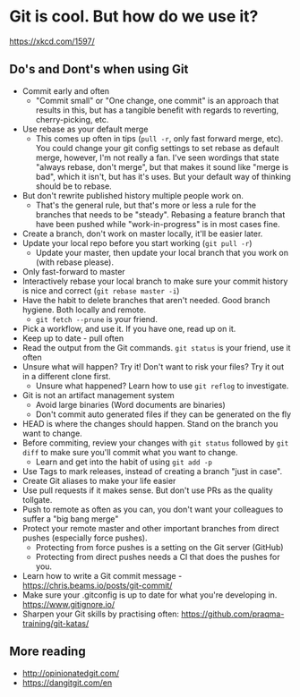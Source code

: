 
# Git is cool. But how do we use it?

https://xkcd.com/1597/

## Do's and Dont's when using Git

- Commit early and often
  - "Commit small" or "One change, one commit" is an approach that results in this, but has a tangible benefit with regards to reverting, cherry-picking, etc.
- Use rebase as your default merge
  - This comes up often in tips (`pull -r`, only fast forward merge, etc). You could change your git config settings to set rebase as default merge, however, I'm not really a fan. I've seen wordings that state "always rebase, don't merge", but that makes it sound like "merge is bad", which it isn't, but has it's uses. But your default way of thinking should be to rebase.
- But don't rewrite published history multiple people work on.
  - That's the general rule, but that's more or less a rule for the branches that needs to be "steady". Rebasing a feature branch that have been pushed while "work-in-progress" is in most cases fine.
- Create a branch, don't work on master locally, it'll be easier later.
- Update your local repo before you start working (`git pull -r`)
  - Update your master, then update your local branch that you work on (with rebase please).
- Only fast-forward to master
- Interactively rebase your local branch to make sure your commit history is nice and correct (`git rebase master -i`)
- Have the habit to delete branches that aren't needed. Good branch hygiene. Both locally and remote.
  -  `git fetch --prune` is your friend.
- Pick a workflow, and use it. If you have one, read up on it.
- Keep up to date - pull often
- Read the output from the Git commands. `git status` is your friend, use it often
- Unsure what will happen? Try it! Don't want to risk your files? Try it out in a different clone first.
  - Unsure what happened? Learn how to use `git reflog` to investigate.
- Git is not an artifact management system
  - Avoid large binaries (Word documents are binaries)
  - Don't commit auto generated files if they can be generated on the fly
- HEAD is where the changes should happen. Stand on the branch you want to change. 
- Before commiting, review your changes with `git status` followed by `git diff` to make sure you'll commit what you want to change.
  - Learn and get into the habit of using `git add -p`
- Use Tags to mark releases, instead of creating a branch "just in case".
- Create Git aliases to make your life easier
- Use pull requests if it makes sense. But don't use PRs as the quality tollgate.
- Push to remote as often as you can, you don't want your colleagues to suffer a "big bang merge"
- Protect your remote master and other important branches from direct pushes (especially force pushes).
  - Protecting from force pushes is a setting on the Git server (GitHub)
  - Protecting from direct pushes needs a CI that does the pushes for you.
- Learn how to write a Git commit message - https://chris.beams.io/posts/git-commit/
- Make sure your .gitconfig is up to date for what you're developing in. https://www.gitignore.io/
- Sharpen your Git skills by practising often: https://github.com/praqma-training/git-katas/

## More reading

- http://opinionatedgit.com/
- https://dangitgit.com/en



